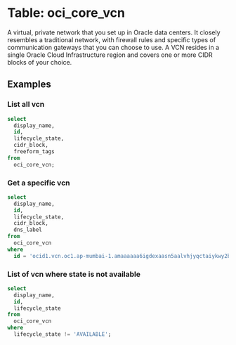 # Table: oci_core_vcn

A virtual, private network that you set up in Oracle data centers. It closely resembles a traditional network, with firewall rules and specific types of communication gateways that you can choose to use. A VCN resides in a single Oracle Cloud Infrastructure region and covers one or more CIDR blocks of your choice.

## Examples

### List all vcn

```sql
select
  display_name,
  id,
  lifecycle_state,
  cidr_block,
  freeform_tags
from
  oci_core_vcn;
```

### Get a specific vcn

```sql
select
  display_name,
  id,
  lifecycle_state,
  cidr_block,
  dns_label
from
  oci_core_vcn
where
  id = 'ocid1.vcn.oc1.ap-mumbai-1.amaaaaaa6igdexaasn5aalvhjyqctaiykwy2bg3xjqeza6muotvya1wdrf4v';
```

### List of vcn where state is not available

```sql
select
  display_name,
  id,
  lifecycle_state
from
  oci_core_vcn
where
  lifecycle_state != 'AVAILABLE';
```